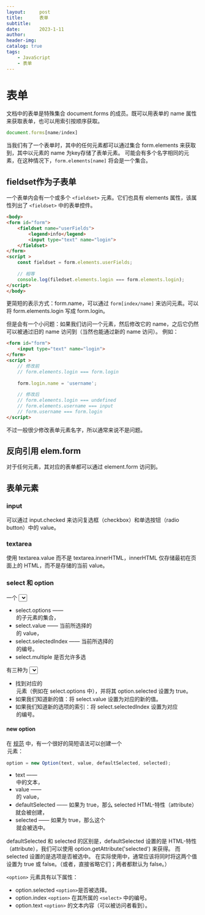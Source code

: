 ```yaml
---
layout:     post
title:      表单
subtitle:   
date:       2023-1-11
author:     
header-img: 
catalog: true
tags:
    - JavaScript
    - 表单
---
```

# 表单
文档中的表单是特殊集合 document.forms 的成员。既可以用表单的 name 属性来获取表单，也可以用索引按顺序获取。

```javascript
document.forms[name/index]
```

当我们有了一个表单时，其中的任何元素都可以通过集合 form.elements 来获取到，其中以元素的 name 为key存储了表单元素。
可能会有多个名字相同的元素，在这种情况下，`form.elements[name]` 将会是一个集合。

## fieldset作为子表单
一个表单内会有一个或多个 `<fieldset>` 元素。它们也具有 elements 属性，该属性列出了 `<fieldset>` 中的表单控件。

```html
<body>
<form id="form">
    <fieldset name="userFields">
        <legend>info</legend>
        <input type="text" name="login">
    </fieldset>
</form>
<script >
    const fieldset = form.elements.userFields;
    
    // 相等
    console.log(filedset.elements.login === form.elements.login);
</script>
</body>
```

更简短的表示方式：form.name，可以通过 `form[index/name]` 来访问元素。可以将 form.elements.login 写成 form.login。

但是会有一个小问题：如果我们访问一个元素，然后修改它的 name，之后它仍然可以被通过旧的 name 访问到（当然也能通过新的 name 访问）。
例如：

```html
<form id="form">
    <input type="text" name="login">
</form>
<script >
    // 修改前
    // form.elements.login === form.login
    
    form.login.name = 'username';
    
    // 修改后
    // form.elements.login === undefined
    // form.elements.username === input
    // form.username === form.login
</script>
```

不过一般很少修改表单元素名字，所以通常来说不是问题。

## 反向引用 elem.form
对于任何元素，其对应的表单都可以通过 element.form 访问到。

## 表单元素
### input
可以通过 input.checked 来访问复选框（checkbox）和单选按钮（radio button）中的 value。
### textarea
使用 textarea.value 而不是 textarea.innerHTML，innerHTML 仅存储最初在页面上的 HTML，而不是存储的当前 value。
### select 和 option
一个 <select> 元素有 4 个重要的属性：
- select.options —— <option> 的子元素的集合，
- select.value —— 当前所选择的 <option> 的 value，
- select.selectedIndex —— 当前所选择的 <option> 的编号。
- select.multiple 是否允许多选

有三种为 <select> 设置 value 的不同方式：
- 找到对应的 <option> 元素（例如在 select.options 中），并将其 option.selected 设置为 true。
- 如果我们知道新的值：将 select.value 设置为对应的新的值。
- 如果我们知道新的选项的索引：将 select.selectedIndex 设置为对应 <option> 的编号。

#### new option
在 [规范](https://html.spec.whatwg.org/multipage/forms.html#the-option-element) 中，有一个很好的简短语法可以创建一个 <option> 元素：
```javascript
option = new Option(text, value, defaultSelected, selected);
```
- text —— <option> 中的文本，
- value —— <option> 的 value，
- defaultSelected —— 如果为 true，那么 selected HTML-特性（attribute）就会被创建，
- selected —— 如果为 true，那么这个 <option> 就会被选中。

defaultSelected 和 selected 的区别是，defaultSelected 设置的是 HTML-特性（attribute），我们可以使用 option.getAttribute('selected') 来获得。 而 selected 设置的是选项是否被选中。
在实际使用中，通常应该将同时将这两个值设置为 true 或 false。（或者，直接省略它们；两者都默认为 false。）

`<option>` 元素具有以下属性：
- option.selected `<option>`是否被选择。
- option.index `<option>` 在其所属的 `<select>` 中的编号。
- option.text `<option>` 的文本内容（可以被访问者看到）。